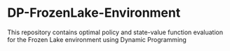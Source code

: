 # DP-FrozenLake-Environment

This repository contains optimal policy and state-value function evaluation for the Frozen Lake environment using Dynamic Programming
